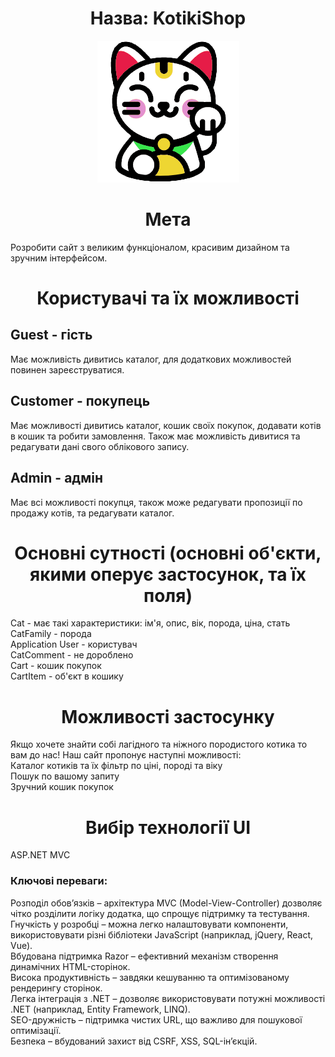 <h1 align="center">
  Назва: KotikiShop
</h1>
<p align="center">
  <img src="KotikiShop/wwwroot/images/icon.png" alt="Logo">
</p>
<h1 align="center">
  Мета
</h1> 
Розробити сайт з великим функціоналом, красивим дизайном та зручним інтерфейсом.
<h1 align="center">
  Користувачі та їх можливості
</h1>
<h2>
  Guest - гість
</h2>
Має можливість дивитись каталог, для додаткових можливостей повинен зареєструватися.
<h2>
  Customer - покупець
</h2>
Має можливості дивитись каталог, кошик своїх покупок, додавати котів в кошик та робити замовлення. Також має можливість дивитися та редагувати дані свого облікового запису.
<h2>
  Admin - адмін
</h2>
Має всі можливості покупця, також може редагувати пропозиції по продажу котів, та редагувати каталог.
<h1 align="center">
  Основні сутності (основні об'єкти, якими оперує застосунок, та їх поля)
</h1>
Cat - має такі характеристики: ім'я, опис, вік, порода, ціна, стать<br>
CatFamily - порода<br>
Application User - користувач<br>
CatComment - не дороблено<br>
Cart - кошик покупок<br>
CartItem - об'єкт в кошику
<h1 align="center">
  Можливості застосунку
</h1>
Якщо хочете знайти собі лагідного та ніжного породистого котика то вам до нас! Наш сайт пропонує наступні можливості:<br>
Каталог котиків та їх фільтр по ціні, породі та віку<br>
Пошук по вашому запиту<br>
Зручний кошик покупок<br>
<h1 align="center">
  Вибір технології UI
</h1>
ASP.NET MVC
<h3>
  Ключові переваги:
</h3>
Розподіл обов’язків – архітектура MVC (Model-View-Controller) дозволяє чітко розділити логіку додатка, що спрощує підтримку та тестування.<br>
Гнучкість у розробці – можна легко налаштовувати компоненти, використовувати різні бібліотеки JavaScript (наприклад, jQuery, React, Vue).<br>
Вбудована підтримка Razor – ефективний механізм створення динамічних HTML-сторінок.<br>
Висока продуктивність – завдяки кешуванню та оптимізованому рендерингу сторінок.<br>
Легка інтеграція з .NET – дозволяє використовувати потужні можливості .NET (наприклад, Entity Framework, LINQ).<br>
SEO-дружність – підтримка чистих URL, що важливо для пошукової оптимізації.<br>
Безпека – вбудований захист від CSRF, XSS, SQL-ін’єкцій.
